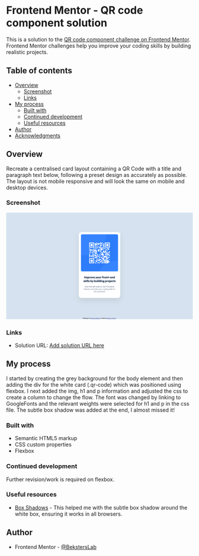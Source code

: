 # Frontend Mentor - QR code component solution

This is a solution to the [QR code component challenge on Frontend Mentor](https://www.frontendmentor.io/challenges/qr-code-component-iux_sIO_H). Frontend Mentor challenges help you improve your coding skills by building realistic projects.

## Table of contents

- [Overview](#overview)
  - [Screenshot](#screenshot)
  - [Links](#links)
- [My process](#my-process)
  - [Built with](#built-with)
  - [Continued development](#continued-development)
  - [Useful resources](#useful-resources)
- [Author](#author)
- [Acknowledgments](#acknowledgments)

## Overview

Recreate a centralised card layout containing a QR Code with a title and paragraph text below, following a preset design as accurately as possible. The layout is not mobile responsive and will look the same on mobile and desktop devices.

### Screenshot

![](./screenshot-solution.png)

### Links

- Solution URL: [Add solution URL here](https://beksterslab.github.io/QR-code-component/)

## My process

I started by creating the grey background for the body element and then adding the div for the white card (.qr-code) which was positioned using flexbox.
I next added the img, h1 and p information and adjusted the css to create a column to change the flow.
The font was changed by linking to GoogleFonts and the relevant weights were selected for h1 and p in the css file.
The subtle box shadow was added at the end, I almost missed it!

### Built with

- Semantic HTML5 markup
- CSS custom properties
- Flexbox

### Continued development

Further revision/work is required on flexbox.

### Useful resources

- [Box Shadows](https://www.xul.fr/en/css/box-shadow.php) - This helped me with the subtle box shadow around the white box, ensuring it works in all browsers.

## Author

- Frontend Mentor - [@BekstersLab](https://www.frontendmentor.io/profile/BekstersLab)

